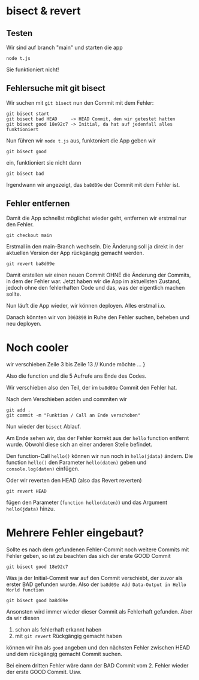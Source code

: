 # bisect & revert

## Testen
Wir sind auf branch "main" und starten die app

```
node t.js
```

Sie funktioniert nicht!

## Fehlersuche mit git bisect

Wir suchen mit `git bisect` nun den Commit mit dem Fehler:

```
git bisect start
git bisect bad HEAD     -> HEAD Commit, den wir getestet hatten
git bisect good 18e92c7 -> Initial, da hat auf jedenfall alles funktioniert
```

Nun führen wir `node t.js` aus, funktoniert die App geben wir

```
git bisect good
```

ein, funktioniert sie nicht dann

```
git bisect bad
```

Irgendwann wir angezeigt, das `ba8d09e` der Commit mit dem Fehler ist.

## Fehler entfernen

Damit die App schnellst möglichst wieder geht, entfernen wir erstmal nur den Fehler.

```
git checkout main
```

Erstmal in den main-Branch wechseln. Die Änderung soll ja direkt in der aktuellen Version der App rückgängig gemacht werden.

```
git revert ba8d09e
```

Damit erstellen wir einen neuen Commit OHNE die Änderung der Commits, in dem der Fehler war.
Jetzt haben wir die App im aktuellsten Zustand, jedoch ohne den fehlerhaften Code und das, was der eigentlich machen sollte.

Nun läuft die App wieder, wir können deployen. Alles erstmal i.o.

Danach könnten wir von `3063898` in Ruhe den Fehler suchen, beheben und neu deployen.

# Noch cooler

wir verschieben Zeile 3 bis Zeile 13
// Kunde möchte
...
}

Also die function und die 5 Aufrufe ans Ende des Codes.

Wir verschieben also den Teil, der im `ba8d09e` Commit den Fehler hat.

Nach dem Verschieben adden und commiten wir

```
git add .
git commit -m "Funktion / Call an Ende verschoben"
```

Nun wieder der `bisect` Ablauf.

Am Ende sehen wir, das der Fehler korrekt aus der `hello` function entfernt wurde. Obwohl diese sich an einer anderen Stelle befindet.

Den function-Call `hello()` können wir nun noch in `hello(jdata)` ändern.
Die function `hello()` den Parameter `hello(daten)` geben und `console.log(daten)` einfügen.

Oder wir reverten den HEAD (also das Revert reverten) 

```
git revert HEAD
```

fügen den Parameter (`function hello(daten)`) und das Argument `hello(jdata)` hinzu.

# Mehrere Fehler eingebaut?
Sollte es nach dem gefundenen Fehler-Commit noch weitere Commits mit Fehler geben, so ist zu beachten das sich der erste GOOD Commit

```
git bisect good 18e92c7
```

Was ja der Initial-Commit war auf den Commit verschiebt, der zuvor als erster BAD gefunden wurde. Also der `ba8d09e Add Data-Output in Hello World function`

`git bisect good ba8d09e`

Ansonsten wird immer wieder dieser Commit als Fehlerhaft gefunden. Aber da wir diesen

1. schon als fehlerhaft erkannt haben
2. mit `git revert` Rückgängig gemacht haben

können wir ihn als `good` angeben und den nächsten Fehler zwischen HEAD und dem rückgängig gemacht Commit suchen.

Bei einem dritten Fehler wäre dann der BAD Commit vom 2. Fehler wieder der erste GOOD Commit. Usw.

